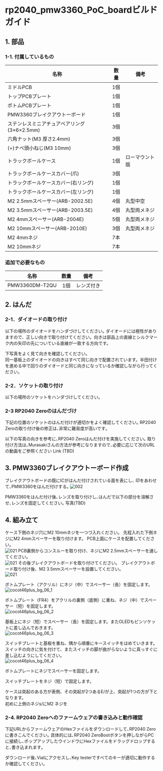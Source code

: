 # rp2040_pmw3360_PoC_boardビルドガイド
## 1. 部品
### 1-1. 付属しているもの
|名称|数量|備考|
|----|:---:|----|
|ミドルPCB | 1個 | |
|トップPCBプレート| 1個  | |
|ボトムPCBプレート | 1個 | |
|PMW3360ブレイクアウトーボード|1個||
|ステンレスミニアチュアベアリング(3×6×2.5mm)|3個||
|六角ナット(M3 厚さ2.4mm)|3個||
|(+)ナベ頭小ねじ(M3 10mm)|3個||
|トラックボールケース|1個|ローマウント版|
|トラックボールケースカバー(爪)|3個||
|トラックボールケースカバー(右リング)|1個||
|トラックボールケースカバー(左リング)|1個||
|M2 2.5mmスペーサー(ARB-2002.5E)|4個|丸型中空|
|M2 3.5mmスペーサー(ARB-2003.5E)|4個|丸型両メネジ|
|M2 4mmスペーサー(ARB-2004E)|5個|丸型両メネジ|
|M2 10mmスペーサー(ARB-2010E)|3個|丸型両メネジ|
|M2 4mmネジ|7本|
|M2 10mmネジ|7本|

### 追加で必要なもの
|名称|数量|備考|
|----|:---:|----|
|PMW3360DM-T2QU|1個|レンズ付き|

## 2. はんだ
### 2-1．ダイオードの取り付け
以下の場所のダイオードをハンダづけしてください｡
ダイオードには極性がありますので、正しい向きで取り付けてください。向きは部品上の直線とシルクマーク内の矢印の先についている直線が一致する方向です。  
  
下写真をよく見て向きを確認してください。  
同一基板上のダイオードの向きはすべて同じ向きで配置されています。半田付けを進める中で回りのダイオードと同じ向きになっているか確認しながら行ってください。

### 2-2．ソケットの取り付け
以下の場所のソケットをハンダづけしてください｡

### 2-3 RP2040 Zeroのはんだづけ
下記の位置のソケットのはんだ付けが適切かをよく確認してください｡
RP2040 Zeroの取り付け後の修正は､非常に難易度が高いです｡

以下の写真の向きを参考に､RP2040 Zeroはんだ付けを実施してください｡
取り付け方法は､Murasakiさんの方法が参考になりますので､必要に応じて次のURLの動画をご参照ください
Link (TBD)


## 3. PMW3360ブレイクアウトーボード作成
ブレイクアウトボードの既にICがはんだ付けされている⾯を表にし､
印をあわせて､PMW3360をはんだ付けする｡
![002](https://github.com/kushima8/Reex/assets/58157342/4637c450-5275-44bb-b1aa-09bb3c98bc29)

PMW3360をはんだ付け後､レンズを取り付けし､はんだで以下の部分を溶解させ､レンズを固定してください｡
写真(TBD)

## 4. 組み立て
ケース下側のネジ⽳にM2 10mmネジを⼀つづ⼊れください。
先程入れた下側ネジにM2 4mmスペーサーを取り付けます。
PCB上面にケースを配置してください。<br>
    ![021](https://user-images.githubusercontent.com/58157342/234978533-24ca9088-0ebc-4edd-8e5d-b8f454482ecc.JPG)
PCB裏側からコンスルーを取り付け、ネジにM2 2.5mmスペーサーを通してください。<br>
    ![021](https://user-images.githubusercontent.com/58157342/234978630-42d41a7e-e29c-4988-b2a7-3a5f40a5a08d.JPG)
その後ブレイクアウトボードを取り付けてください。
ブレイクアウトボード取り付け後、M2 3.5mmスペーサーを設置してください。<br>
    ![021](https://user-images.githubusercontent.com/58157342/234978791-1755cf51-db6c-41f8-82b0-c8562bdb5ab6.JPG)

ボトムプレート（アクリル）にネジ（中）でスペーサー（長）を固定します。  
  ![cocot46plus_bg_06_1](https://user-images.githubusercontent.com/88039287/205934015-431b887f-fd0d-40d4-b0bf-02f9964ecb81.jpg)

  ボトムプレート（FR4）をアクリルの裏側（底側）に重ね、ネジ（中）でスペーサー（短）を固定します。  
  ![cocot46plus_bg_06_2](https://user-images.githubusercontent.com/88039287/205934028-446aadb9-f03d-4a19-ae9d-2ac39559edea.jpg)

  基板上にネジ（短）でスペーサー（長）を固定します。またOLEDもピンソケットに差し込んでおきます。  
  ![cocot46plus_bg_06_3](https://user-images.githubusercontent.com/88039287/205934032-a689959e-0b9f-4001-9387-ce7409df19cc.jpg)

  スイッチプレートと基板を重ね、隅から順番にキースイッチをはめていきます。スイッチの向きに気を付けて、またスイッチの脚が曲がらないように真っすぐに差し込むようにしてください。  
  ![cocot46plus_bg_06_4](https://user-images.githubusercontent.com/88039287/205934037-4123abfe-0369-4e0a-9713-bccfb9d39769.jpg)

  

ボトムプレートにネジでスペーサーを固定します。

スイッチプレートをネジ（短）で固定します。





ケースは突起のある方が表側、その突起が2つあるE/が上、突起が1つの方が下となります。  
初めに上側のネジs/にM2 ネジを

### 2-4. RP2040 Zeroへのファームウェアの書き込みと動作確認
下記URLからファームウェアのHexファイルをダウンロードして､RP2040 Zeroに書きこんでください｡
具体的には､RP2040 ZeroBootボタンを押しながらPCに接続し､ポップアップしたウインドウにHexファイルをドラッグドロップすると､書き込まれます｡

ダウンロード後､Vialにアクセスし､Key testerですべてのキーが適切に動作するか確認してください｡

